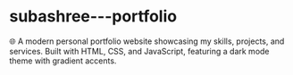 # subashree---portfolio
🌐 A modern personal portfolio website showcasing my skills, projects, and services. Built with HTML, CSS, and JavaScript, featuring a dark mode theme with gradient accents.
